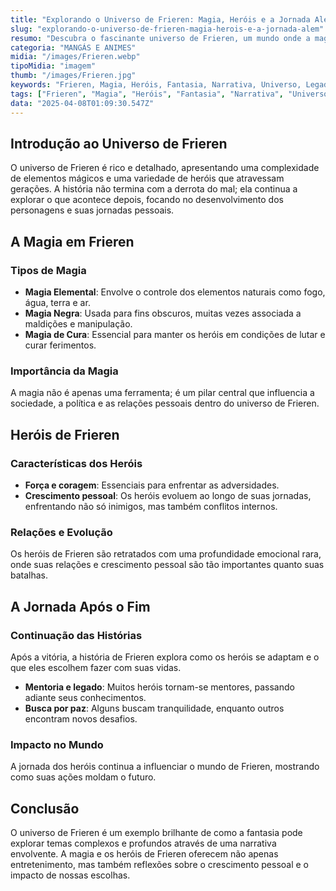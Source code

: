 ```yaml
---
title: "Explorando o Universo de Frieren: Magia, Heróis e a Jornada Além"
slug: "explorando-o-universo-de-frieren-magia-herois-e-a-jornada-alem"
resumo: "Descubra o fascinante universo de Frieren, um mundo onde a magia e os heróis se entrelaçam em uma narrativa épica. Este artigo oferece uma visão detalhada sobre os elementos mágicos, os personagens heroicos e a jornada que continua mesmo após o suposto final da aventura."
categoria: "MANGÁS E ANIMES"
midia: "/images/Frieren.webp"
tipoMidia: "imagem"
thumb: "/images/Frieren.jpg"
keywords: "Frieren, Magia, Heróis, Fantasia, Narrativa, Universo, Legado, Crescimento pessoal"
tags: ["Frieren", "Magia", "Heróis", "Fantasia", "Narrativa", "Universo", "Legado", "Crescimento pessoal"]
data: "2025-04-08T01:09:30.547Z"
---
```


## Introdução ao Universo de Frieren
O universo de Frieren é rico e detalhado, apresentando uma complexidade de elementos mágicos e uma variedade de heróis que atravessam gerações. A história não termina com a derrota do mal; ela continua a explorar o que acontece depois, focando no desenvolvimento dos personagens e suas jornadas pessoais.

## A Magia em Frieren
### Tipos de Magia
- **Magia Elemental**: Envolve o controle dos elementos naturais como fogo, água, terra e ar.
- **Magia Negra**: Usada para fins obscuros, muitas vezes associada a maldições e manipulação.
- **Magia de Cura**: Essencial para manter os heróis em condições de lutar e curar ferimentos.
### Importância da Magia
A magia não é apenas uma ferramenta; é um pilar central que influencia a sociedade, a política e as relações pessoais dentro do universo de Frieren.

## Heróis de Frieren
### Características dos Heróis
- **Força e coragem**: Essenciais para enfrentar as adversidades.
- **Crescimento pessoal**: Os heróis evoluem ao longo de suas jornadas, enfrentando não só inimigos, mas também conflitos internos.
### Relações e Evolução
Os heróis de Frieren são retratados com uma profundidade emocional rara, onde suas relações e crescimento pessoal são tão importantes quanto suas batalhas.

## A Jornada Após o Fim
### Continuação das Histórias
Após a vitória, a história de Frieren explora como os heróis se adaptam e o que eles escolhem fazer com suas vidas.
- **Mentoria e legado**: Muitos heróis tornam-se mentores, passando adiante seus conhecimentos.
- **Busca por paz**: Alguns buscam tranquilidade, enquanto outros encontram novos desafios.
### Impacto no Mundo
A jornada dos heróis continua a influenciar o mundo de Frieren, mostrando como suas ações moldam o futuro.

## Conclusão
O universo de Frieren é um exemplo brilhante de como a fantasia pode explorar temas complexos e profundos através de uma narrativa envolvente. A magia e os heróis de Frieren oferecem não apenas entretenimento, mas também reflexões sobre o crescimento pessoal e o impacto de nossas escolhas.